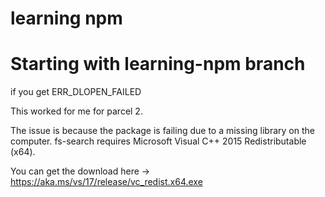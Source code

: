 # learning npm
# Starting with learning-npm branch

if you get ERR_DLOPEN_FAILED 

This worked for me for parcel 2.

The issue is because the package is failing due to a missing library on the computer. fs-search requires Microsoft Visual C++ 2015 Redistributable (x64).

You can get the download here -> https://aka.ms/vs/17/release/vc_redist.x64.exe
